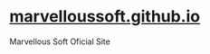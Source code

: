 [marvelloussoft.github.io](https://marvelloussoft.github.io)
=================

Marvellous Soft Oficial Site

